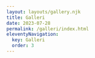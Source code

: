 ```yaml
---
layout: layouts/gallery.njk
title: Galleri
date: 2023-07-28
permalink: /galleri/index.html
eleventyNavigation:
  key: Galleri
  order: 3
---
```


